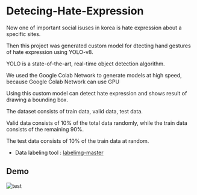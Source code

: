 # Detecing-Hate-Expression
Now one of important social isuses in korea is hate expression about a specific sites.

Then this project was generated custom model for dtecting hand gestures of hate expression using YOLO-v8.

YOLO is a state-of-the-art, real-time object detection algorithm. 

We used the Google Colab Network to generate models at high speed, because Google Colab Network can use GPU

Using this custom model can detect hate expression and shows result of drawing a bounding box.

The dataset consists of train data, valid data, test data.

Valid data consists of 10% of the total data randomly, while the train data consists of the remaining 90%.

The test data consists of 10% of the train data at random.

* Data labeling tool : [labelimg-master](https://github.com/liyunfei0411/labelimg-master)

## Demo
![test](https://github.com/gks7345/Detecting-Hate-Expression/assets/140896655/6b025a6e-fc8f-4a58-b394-d32362d5a04b)

